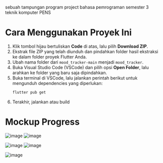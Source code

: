 sebuah tampungan program project bahasa pemrograman semester 3 teknik komputer PENS

# Cara Menggunakan Proyek Ini

1. Klik tombol hijau bertuliskan **Code** di atas, lalu pilih **Download ZIP**.
2. Ekstrak file ZIP yang telah diunduh dan pindahkan folder hasil ekstraksi ke dalam folder proyek Flutter Anda.
3. Ubah nama folder dari `mood_tracker-main` menjadi `mood_tracker`.
4. Buka Visual Studio Code (VSCode) dan pilih opsi **Open Folder**, lalu arahkan ke folder yang baru saja dipindahkan.
5. Buka terminal di VSCode, lalu jalankan perintah berikut untuk mengunduh dependencies yang diperlukan:
   ```bash
   flutter pub get
6. Terakhir, jalankan atau build

# Mockup Progress

![image](https://github.com/user-attachments/assets/6b120b94-478c-407e-b191-26213004b6e5)
![image](https://github.com/user-attachments/assets/607affb0-4c95-47d4-a555-9cb9904b564a)

![image](https://github.com/user-attachments/assets/c66744ed-88a2-4c46-bbe5-daa272abc9f1)
![image](https://github.com/user-attachments/assets/32af795f-af6b-4bb2-9327-b8b1d310a384)

![image](https://github.com/user-attachments/assets/bdb62ca4-81b7-42c2-a57f-ded8c94cda81)

